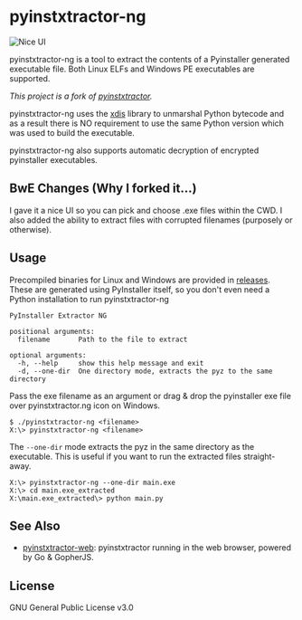 # pyinstxtractor-ng

![Nice UI](https://i.imgur.com/wSgYel4.png)

pyinstxtractor-ng is a tool to extract the contents of a Pyinstaller generated executable file. Both Linux ELFs and Windows PE executables are supported.

*This project is a fork of [pyinstxtractor](https://github.com/extremecoders-re/pyinstxtractor).*

pyinstxtractor-ng uses the [xdis](https://github.com/rocky/python-xdis/) library to unmarshal Python bytecode and as a result there is NO requirement to use the same Python version which was used to build the executable.

pyinstxtractor-ng also supports automatic decryption of encrypted pyinstaller executables.

## BwE Changes (Why I forked it...)
I gave it a nice UI so you can pick and choose .exe files within the CWD. I also added the ability to extract files with corrupted filenames (purposely or otherwise).

## Usage

Precompiled binaries for Linux and Windows are provided in [releases](https://github.com/pyinstxtractor/pyinstxtractor-ng/releases). 
These are generated using PyInstaller itself, so you don't even need a Python installation to run pyinstxtractor-ng

```
PyInstaller Extractor NG

positional arguments:
  filename       Path to the file to extract

optional arguments:
  -h, --help     show this help message and exit
  -d, --one-dir  One directory mode, extracts the pyz to the same directory
```

Pass the exe filename as an argument or drag & drop the pyinstaller exe file over pyinstxtractor.ng icon on Windows.
```
$ ./pyinstxtractor-ng <filename>
X:\> pyinstxtractor-ng <filename>
```

The `--one-dir` mode extracts the pyz in the same directory as the executable. This is useful if you want to run the extracted files straight-away.

```
X:\> pyinstxtractor-ng --one-dir main.exe
X:\> cd main.exe_extracted
X:\main.exe_extracted\> python main.py
```

## See Also

- [pyinstxtractor-web](https://pyinstxtractor-web.netlify.app/): pyinstxtractor running in the web browser, powered by Go & GopherJS.

## License

GNU General Public License v3.0
